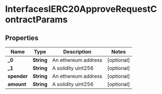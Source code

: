 

# InterfacesIERC20ApproveRequestContractParams

## Properties

Name | Type | Description | Notes
------------ | ------------- | ------------- | -------------
**_0** | **String** | An ethereum address |  [optional]
**_1** | **String** | A solidity uint256 |  [optional]
**spender** | **String** | An ethereum address |  [optional]
**amount** | **String** | A solidity uint256 |  [optional]




